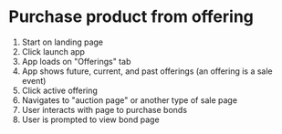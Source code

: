 # Purchase product from offering

1. Start on landing page
2. Click launch app
3. App loads on "Offerings" tab
4. App shows future, current, and past offerings (an offering is a sale event)
5. Click active offering
6. Navigates to "auction page" or another type of sale page
7. User interacts with page to purchase bonds
8. User is prompted to view bond page
